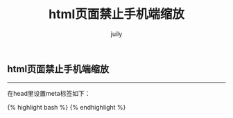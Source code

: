 ﻿---
layout: post
title: html页面禁止手机端缩放
author: juily
---
## html页面禁止手机端缩放
-----
在head里设置meta标签如下：

{% highlight bash %}
<meta name="" content="width=device-width, initial-scale=1, user-scalable=no" />
{% endhighlight %}
